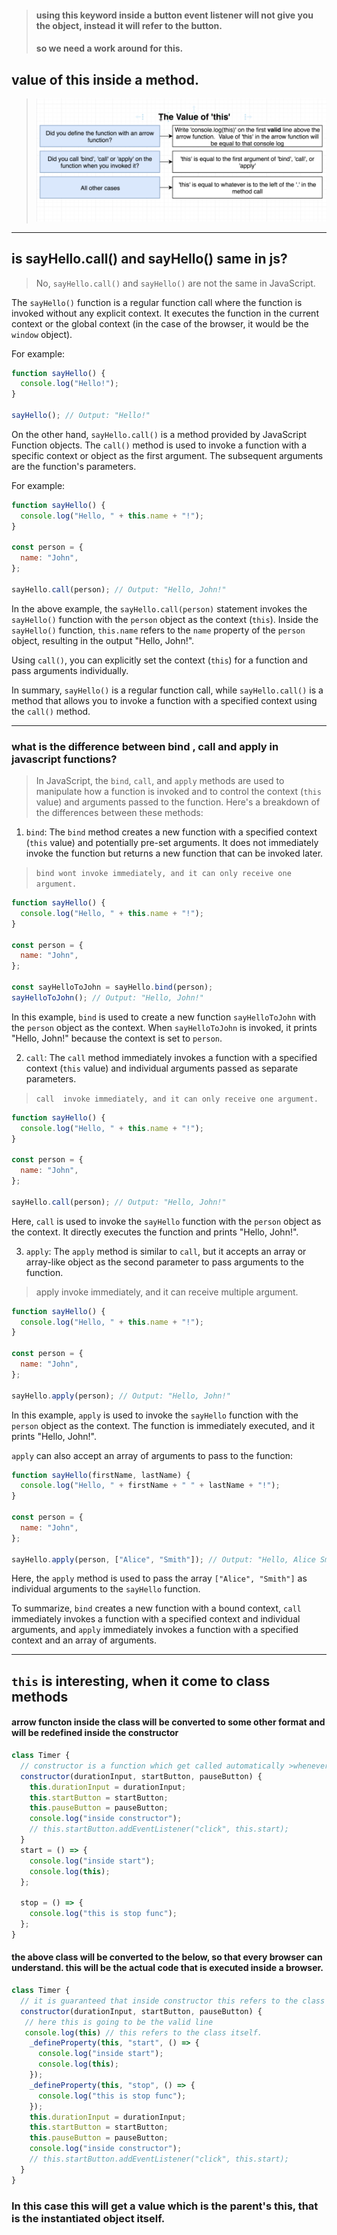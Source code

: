 > #### using this keyword inside a button event listener will not give you the object, instead it will refer to the button.
>
> #### so we need a work around for this.

## value of this inside a method.

> ![this](./ss/this.png)

---

## is sayHello.call() and sayHello() same in js?

> No, `sayHello.call()` and `sayHello()` are not the same in JavaScript.

The `sayHello()` function is a regular function call where the function is invoked without any explicit context. It executes the function in the current context or the global context (in the case of the browser, it would be the `window` object).

For example:

```javascript
function sayHello() {
  console.log("Hello!");
}

sayHello(); // Output: "Hello!"
```

On the other hand, `sayHello.call()` is a method provided by JavaScript Function objects. The `call()` method is used to invoke a function with a specific context or object as the first argument. The subsequent arguments are the function's parameters.

For example:

```javascript
function sayHello() {
  console.log("Hello, " + this.name + "!");
}

const person = {
  name: "John",
};

sayHello.call(person); // Output: "Hello, John!"
```

In the above example, the `sayHello.call(person)` statement invokes the `sayHello()` function with the `person` object as the context (`this`). Inside the `sayHello()` function, `this.name` refers to the `name` property of the `person` object, resulting in the output "Hello, John!".

Using `call()`, you can explicitly set the context (`this`) for a function and pass arguments individually.

In summary, `sayHello()` is a regular function call, while `sayHello.call()` is a method that allows you to invoke a function with a specified context using the `call()` method.

---

### what is the difference between bind , call and apply in javascript functions?

> In JavaScript, the `bind`, `call`, and `apply` methods are used to manipulate how a function is invoked and to control the context (`this` value) and arguments passed to the function. Here's a breakdown of the differences between these methods:

1. `bind`: The `bind` method creates a new function with a specified context (`this` value) and potentially pre-set arguments. It does not immediately invoke the function but returns a new function that can be invoked later.

> `bind wont invoke immediately, and it can only receive one argument.`

```javascript
function sayHello() {
  console.log("Hello, " + this.name + "!");
}

const person = {
  name: "John",
};

const sayHelloToJohn = sayHello.bind(person);
sayHelloToJohn(); // Output: "Hello, John!"
```

In this example, `bind` is used to create a new function `sayHelloToJohn` with the `person` object as the context. When `sayHelloToJohn` is invoked, it prints "Hello, John!" because the context is set to `person`.

2. `call`: The `call` method immediately invokes a function with a specified context (`this` value) and individual arguments passed as separate parameters.

> `call  invoke immediately, and it can only receive one argument.`

```javascript
function sayHello() {
  console.log("Hello, " + this.name + "!");
}

const person = {
  name: "John",
};

sayHello.call(person); // Output: "Hello, John!"
```

Here, `call` is used to invoke the `sayHello` function with the `person` object as the context. It directly executes the function and prints "Hello, John!".

3. `apply`: The `apply` method is similar to `call`, but it accepts an array or array-like object as the second parameter to pass arguments to the function.

> apply  invoke immediately, and it can  receive multiple argument.

```javascript
function sayHello() {
  console.log("Hello, " + this.name + "!");
}

const person = {
  name: "John",
};

sayHello.apply(person); // Output: "Hello, John!"
```

In this example, `apply` is used to invoke the `sayHello` function with the `person` object as the context. The function is immediately executed, and it prints "Hello, John!".

`apply` can also accept an array of arguments to pass to the function:

```javascript
function sayHello(firstName, lastName) {
  console.log("Hello, " + firstName + " " + lastName + "!");
}

const person = {
  name: "John",
};

sayHello.apply(person, ["Alice", "Smith"]); // Output: "Hello, Alice Smith!"
```

Here, the `apply` method is used to pass the array `["Alice", "Smith"]` as individual arguments to the `sayHello` function.

To summarize, `bind` creates a new function with a bound context, `call` immediately invokes a function with a specified context and individual arguments, and `apply` immediately invokes a function with a specified context and an array of arguments.

---

 ## `this` is interesting, when it come to class methods

 #### arrow functon inside the class will be converted to some other format and will be redefined inside the constructor

 ```js
 class Timer {
   // constructor is a function which get called automatically >whenever we create a new instance of the class.
   constructor(durationInput, startButton, pauseButton) {
     this.durationInput = durationInput;
     this.startButton = startButton;
     this.pauseButton = pauseButton;
     console.log("inside constructor");
     // this.startButton.addEventListener("click", this.start);
   }
   start = () => {
     console.log("inside start");
     console.log(this);
   };

   stop = () => {
     console.log("this is stop func");
   };
 }
 ```

#### the above class will be converted to the below, so that every browser can understand. this will be the actual code that is executed inside a browser.

 ```js
 class Timer {
   // it is guaranteed that inside constructor this refers to the class itself.
   constructor(durationInput, startButton, pauseButton) {
    // here this is going to be the valid line
    console.log(this) // this refers to the class itself.
     _defineProperty(this, "start", () => {
       console.log("inside start");
       console.log(this);
     });
     _defineProperty(this, "stop", () => {
       console.log("this is stop func");
     });
     this.durationInput = durationInput;
     this.startButton = startButton;
     this.pauseButton = pauseButton;
     console.log("inside constructor");
     // this.startButton.addEventListener("click", this.start);
   }
 }
 ```

 ### In this case this will get a value which is the parent's this, that is the instantiated object itself.
